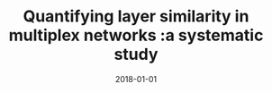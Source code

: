 ---
# Documentation: https://wowchemy.com/docs/managing-content/

title: Quantifying layer similarity in multiplex networks :a systematic study
subtitle: ''
summary: ''
authors:
- brodka
- Anna Chmiel
- Matteo Magnani
- Giancarlo Ragozini
tags: []
categories: []
date: '2018-01-01'
lastmod: 2022-10-07T05:06:14Z
featured: false
draft: false

# Featured image
# To use, add an image named `featured.jpg/png` to your page's folder.
# Focal points: Smart, Center, TopLeft, Top, TopRight, Left, Right, BottomLeft, Bottom, BottomRight.
image:
  caption: ''
  focal_point: ''
  preview_only: false

# Projects (optional).
#   Associate this post with one or more of your projects.
#   Simply enter your project's folder or file name without extension.
#   E.g. `projects = ["internal-project"]` references `content/project/deep-learning/index.md`.
#   Otherwise, set `projects = []`.
projects: []
publishDate: '2022-10-07T05:06:13.422975Z'
publication_types:
- '2'
abstract: ''
publication: '*Royal Society Open Science*'
doi: 10.1098/rsos.171747
---